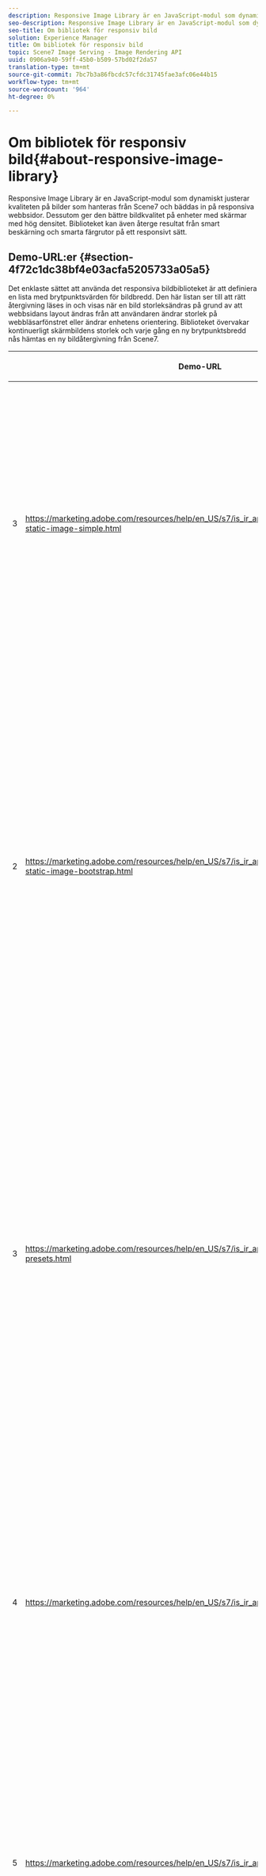 ```yaml
---
description: Responsive Image Library är en JavaScript-modul som dynamiskt justerar kvaliteten på bilder som hanteras från Scene7 och bäddas in på responsiva webbsidor. Dessutom ger den bättre bildkvalitet på enheter med skärmar med hög densitet. Biblioteket kan även återge resultat från smart beskärning och smarta färgrutor på ett responsivt sätt.
seo-description: Responsive Image Library är en JavaScript-modul som dynamiskt justerar kvaliteten på bilder som hanteras från Scene7 och bäddas in på responsiva webbsidor. Dessutom ger den bättre bildkvalitet på enheter med skärmar med hög densitet. Biblioteket kan även återge resultat från smart beskärning och smarta färgrutor på ett responsivt sätt.
seo-title: Om bibliotek för responsiv bild
solution: Experience Manager
title: Om bibliotek för responsiv bild
topic: Scene7 Image Serving - Image Rendering API
uuid: 0906a940-59ff-45b0-b509-57bd02f2da57
translation-type: tm+mt
source-git-commit: 7bc7b3a86fbcdc57cfdc31745fae3afc06e44b15
workflow-type: tm+mt
source-wordcount: '964'
ht-degree: 0%

---
```



# Om bibliotek för responsiv bild{#about-responsive-image-library}

Responsive Image Library är en JavaScript-modul som dynamiskt justerar kvaliteten på bilder som hanteras från Scene7 och bäddas in på responsiva webbsidor. Dessutom ger den bättre bildkvalitet på enheter med skärmar med hög densitet. Biblioteket kan även återge resultat från smart beskärning och smarta färgrutor på ett responsivt sätt.

## Demo-URL:er {#section-4f72c1dc38bf4e03acfa5205733a05a5}

Det enklaste sättet att använda det responsiva bildbiblioteket är att definiera en lista med brytpunktsvärden för bildbredd. Den här listan ser till att rätt återgivning läses in och visas när en bild storleksändras på grund av att webbsidans layout ändras från att användaren ändrar storlek på webbläsarfönstret eller ändrar enhetens orientering. Biblioteket övervakar kontinuerligt skärmbildens storlek och varje gång en ny brytpunktsbredd nås hämtas en ny bildåtergivning från Scene7.

<table id="table_3D3D3991B802461A888E1093C1217D26"> 
 <thead> 
  <tr> 
   <th colname="col01" class="entry"> </th> 
   <th colname="col1" class="entry"> <p>Demo-URL </p> </th> 
   <th colname="col2" class="entry"> <p>Beskrivning </p> </th> 
  </tr> 
 </thead>
 <tbody> 
  <tr> 
   <td colname="col01"> <p>3 </p> </td> 
   <td colname="col1"> <p> <a href="https://marketing.adobe.com/resources/help/en_US/s7/is_ir_api/is_api/samples/responsive-static-image-simple.html" scope="external" format="https"> https://marketing.adobe.com/resources/help/en_US/s7/is_ir_api/is_api/samples/responsive-static-image-simple.html  </a> </p> <p> 
     <!-- http://sasha.s7qa.com/jira-bugs/S7-7729/responsive-static-image-simple.htm--> </p> </td> 
   <td colname="col2"> <p>Följande är ett enkelt exempel där den responsiva bilden finns i en behållare som tar 50 % av webbsidans bredd. Varje gång webbläsarfönstret ändrar storlek ändras behållarbredden. När bildbredden når en av de konfigurerade brytpunkterna, som är inställda på 200, 400, 600 och 800 pixlar för illustrativa ändamål, hämtas och visas en ny återgivning. Målet är att undvika att läsa in stora bilder i onödan och spara bandbredd i nätverket. </p> <p>Klicka på webbadressen för att öppna webbsidan, ändra storlek på webbläsarfönstret och övervaka nätverkstrafiken. </p> </td> 
  </tr> 
  <tr> 
   <td colname="col01"> <p>2 </p> </td> 
   <td colname="col1"> <p> <a href="https://marketing.adobe.com/resources/help/en_US/s7/is_ir_api/is_api/samples/responsive-static-image-bootstrap.html" format="https" scope="external"> https://marketing.adobe.com/resources/help/en_US/s7/is_ir_api/is_api/samples/responsive-static-image-bootstrap.html  </a> </p> <p> 
     <!-- http://sasha.s7qa.com/jira-bugs/S7-7729/responsive-static-image-bootstrap.htm--> </p> </td> 
   <td colname="col2"> <p>I följande Bootstrap-exempel visas samma användningsfall på en webbsida. Enligt Bootstrap CSS kan layoutcellen som den responsiva bilden läggs till i ha någon av följande bredder: 360, 720 och 940 pixlar. Detta är de exakta värden som skickas som brytpunkter till det responsiva bildbiblioteket. Därför ser Scene7 till att klientens nätverksbandbredd används effektivt. Dessutom ser det till att bilden visas i exakt den storlek som behövs, med den aktuella webbsidans layout, utan att webbläsaren skalas. </p> <p>Klicka på webbadressen för att öppna webbsidan, ändra storlek på webbläsarfönstret för att hitta olika brytpunkter och övervaka nätverkstrafiken. </p> <p>Fler avancerade användningsområden är att associera olika bildförinställningar, eller bildservningskommandon, eller båda, med olika brytpunktsvärden. </p> </td> 
  </tr> 
  <tr> 
   <td colname="col01"> <p>3 </p> </td> 
   <td colname="col1"> <p> <a href="https://marketing.adobe.com/resources/help/en_US/s7/is_ir_api/is_api/samples/image-presets.html" format="https" scope="external"> https://marketing.adobe.com/resources/help/en_US/s7/is_ir_api/is_api/samples/image-presets.html  </a> </p> <p> 
     <!--http://sasha.s7qa.com/jira-bugs/S7-7729/image-presets.html--> </p> </td> 
   <td colname="col2"> <p>I det här nästa exemplet används förinställningar av olika bildkvalitet och format för olika brytpunktsstorlekar. För en liten brytpunkt används en förinställning med låg kvalitet som tvingar bildservern att återge GIF-bilden komprimerad till endast sex färger. En medelstor brytpunkt använder en bildförinställning som är konfigurerad för JPEG med hög komprimering. Den största brytpunkten är associerad med en bildförinställning av hög kvalitet med förlustfri PNG. En sådan metod säkerställer att bilder av hög kvalitet levereras till sådana enheter, baserat på antagandet att enheter med större skärmar har större bandbredd och bearbetningskraft. </p> <p>Klicka på webbadressen för att öppna webbsidan, ändra storlek på webbläsarfönstret från större till mindre och se hur bildkvaliteten försämras. </p> </td> 
  </tr> 
  <tr> 
   <td colname="col01"> <p>4 </p> </td> 
   <td colname="col1"> <p> <a href="https://marketing.adobe.com/resources/help/en_US/s7/is_ir_api/is_api/samples/crops.html" format="https" scope="external"> https://marketing.adobe.com/resources/help/en_US/s7/is_ir_api/is_api/samples/crops.html  </a> </p> <p> 
     <!--http://sasha.s7qa.com/jira-bugs/S7-7729/crops.html--> </p> </td> 
   <td colname="col2"> <p>Förutom Bildförinställningar kan du koppla speciella bildserverkommandon till brytpunkter. I följande exempel visas hur det är möjligt att gradvis beskära banderollbilden till det intressanta området när skärmbildens storlek blir mindre. Här har den största brytpunkten inga bildserverkommandon alls, så banderollbilden är helt synlig. Vid medelbrytpunkt tillämpas måttlig beskärning, vilket gör att bara texten"Running" visas. Vid en liten brytpunkt tillämpas mer beskärning så att endast produkten visas. </p> <p>Klicka på webbadressen för att öppna webbsidan och ändra storlek på webbläsarfönstret. Lägg märke till hur bilden beskärs gradvis när du går från större till mindre. </p> </td> 
  </tr> 
  <tr> 
   <td colname="col01"> <p>5 </p> </td> 
   <td colname="col1"> <p> <a href="https://marketing.adobe.com/resources/help/en_US/s7/is_ir_api/is_api/samples/template.html" format="https" scope="external"> https://marketing.adobe.com/resources/help/en_US/s7/is_ir_api/is_api/samples/template.html  </a> </p> <p> 
     <!--http://sasha.s7qa.com/jira-bugs/S7-7729/template.html--> </p> </td> 
   <td colname="col2"> <p>Du kan också använda kommandona Bildserver med Bildmallar för att styra vissa mallparametrar baserat på bildstorleken. I det här nästa exemplet används en bildservermall där teckensnittsstorleken för textövertäckningen parametriseras med parametern <span class="codeph"> $fontsize </span>. Responsiv bild är konfigurerad att använda en större teckenstorlek för mindre bildstorlekar för att säkerställa att texten alltid förblir läsbar: </p> </td> 
  </tr> 
 </tbody> 
</table>

## Systemkrav {#section-35ea9e9c79cc43d7bcefdc240340fba4}

**Servermaskinvara och -programvara**

* Scene7 Image Serving 6.0.1 eller senare.

**Lägsta krav för klientwebbläsare**

* Microsoft® Windows® 7 eller senare; Mac OS X 10.8 eller senare.
* Firefox 23, Safari 6, Chrome 29, IE 9 eller senare.
* iOS 6 eller senare.
* Certifierad på iPhone3GS eller senare och iPad2 eller senare (endast inbyggda webbläsare).
* Android OS 2.3 eller senare.
* Internet Explorer på mobila enheter stöds inte för närvarande.

